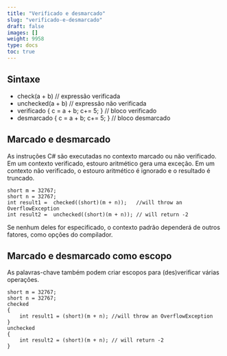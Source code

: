 ```yaml
---
title: "Verificado e desmarcado"
slug: "verificado-e-desmarcado"
draft: false
images: []
weight: 9958
type: docs
toc: true
---
```


## Sintaxe
- check(a + b) // expressão verificada
- unchecked(a + b) // expressão não verificada
- verificado { c = a + b; c+= 5; } // bloco verificado
- desmarcado { c = a + b; c+= 5; } // bloco desmarcado

## Marcado e desmarcado
As instruções C# são executadas no contexto marcado ou não verificado. Em um contexto verificado, estouro aritmético gera uma exceção. Em um contexto não verificado, o estouro aritmético é ignorado e o resultado é truncado.

    short m = 32767;   
    short n = 32767;
    int result1 =  checked((short)(m + n));   //will throw an OverflowException
    int result2 =  unchecked((short)(m + n)); // will return -2

Se nenhum deles for especificado, o contexto padrão dependerá de outros fatores, como opções do compilador.

## Marcado e desmarcado como escopo
As palavras-chave também podem criar escopos para (des)verificar várias operações.

    short m = 32767;
    short n = 32767;
    checked
    {
        int result1 = (short)(m + n); //will throw an OverflowException
    }
    unchecked
    {
        int result2 = (short)(m + n); // will return -2
    }

